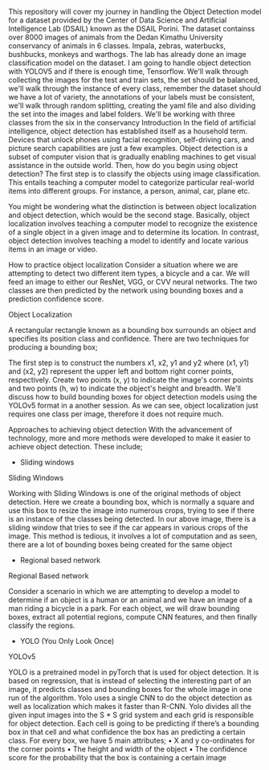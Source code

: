 This repository will cover my journey in handling the Object Detection model for a dataset provided by the Center of Data Science and Artificial Intelligence Lab (DSAIL) known as the DSAIL Porini. The dataset containss over 8000 images of animals from the Dedan Kimathu University conservancy of animals in 6 classes. Impala, zebras, waterbucks, bushbucks, monkeys and warthogs. The lab has already done an image classification model on the dataset. I am going to handle object detection with YOLOV5 and if there is enough time, Tensorflow.
We'll walk through collecting the images for the test and train sets, the set should be balanced, we'll walk through the instance of every class, remember the dataset should we have a lot of variety, the annotations of your labels must be consistent, we'll walk through random splitting, creating the yaml file and also dividing the set into the images and label folders.
We'll be working with three classes from the six in the conservancy
Introduction
In the field of artificial intelligence, object detection has established itself as a household term. Devices that unlock phones using facial recognition, self-driving cars, and picture search capabilities are just a few examples. Object detection is a subset of computer vision that is gradually enabling machines to get visual assistance in the outside world. Then, how do you begin using object detection? The first step is to classify the objects using image classification. This entails teaching a computer model to categorize particular real-world items into different groups. For instance, a person, animal, car, plane etc.

You might be wondering what the distinction is between object localization and object detection, which would be the second stage. Basically, object localization involves teaching a computer model to recognize the existence of a single object in a given image and to determine its location. In contrast, object detection involves teaching a model to identify and locate various items in an image or video.

How to practice object localization
Consider a situation where we are attempting to detect two different item types, a bicycle and a car. We will feed an image to either our ResNet, VGG, or CVV neural networks. The two classes are then predicted by the network using bounding boxes and a prediction confidence score.

Object Localization

A rectangular rectangle known as a bounding box surrounds an object and specifies its position class and confidence. There are two techniques for producing a bounding box;

The first step is to construct the numbers x1, x2, y1 and y2 where (x1, y1) and (x2, y2) represent the upper left and bottom right corner points, respectively.
Create two points (x, y) to indicate the image's corner points and two points (h, w) to indicate the object's height and breadth.
We'll discuss how to build bounding boxes for object detection models using the YOLOv5 format in a another session. As we can see, object localization just requires one class per image, therefore it does not require much.

Approaches to achieving object detection
With the advancement of technology, more and more methods were developed to make it easier to achieve object detection. These include;
- Sliding windows

Sliding Windows

Working with Sliding Windows is one of the original methods of object detection. Here we create a bounding box, which is normally a square and use this box to resize the image into numerous crops, trying to see if there is an instance of the classes being detected. In our above image, there is a sliding window that tries to see if the car appears in various crops of the image. This method is tedious, it involves a lot of computation and as seen, there are a lot of bounding boxes being created for the same object
- Regional based network

Regional Based network

Consider a scenario in which we are attempting to develop a model to determine if an object is a human or an animal and we have an image of a man riding a bicycle in a park. For each object, we will draw bounding boxes, extract all potential regions, compute CNN features, and then finally classify the regions.

- YOLO (You Only Look Once)

YOLOv5

YOLO is a pretrained model in pyTorch that is used for object detection. It is based on regression, that is instead of selecting the interesting part of an image, it predicts classes and bounding boxes for the whole image in one run of the algorithm. Yolo uses a single CNN to do the object detection as well as localization which makes it faster than R-CNN.
Yolo divides all the given input images into the S * S grid system and each grid is responsible for object detection. Each cell is going to be predicting if there’s a bounding box in that cell and what confidence the box has an predicting a certain class. For every box, we have 5 main attributes;
• X and y co-ordinates for the corner points
• The height and width of the object
• The confidence score for the probability that the box is containing a certain image
